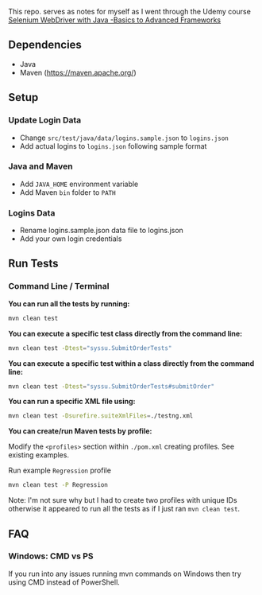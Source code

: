 This repo. serves as notes for myself as I went through the Udemy course [Selenium WebDriver with Java -Basics to Advanced Frameworks](https://www.udemy.com/course/selenium-real-time-examplesinterview-questions/)

## Dependencies
- Java
- Maven (https://maven.apache.org/)

## Setup

### Update Login Data
- Change `src/test/java/data/logins.sample.json` to `logins.json`
- Add actual logins to `logins.json` following sample format

### Java and Maven
- Add `JAVA_HOME` environment variable
- Add Maven `bin` folder to `PATH`

### Logins Data
- Rename logins.sample.json data file to logins.json
- Add your own login credentials

## Run Tests
### Command Line / Terminal
**You can run all the tests by running:**

```bash
mvn clean test
```

**You can execute a specific test class directly from the command line:**

```bash
mvn clean test -Dtest="syssu.SubmitOrderTests"
```

**You can execute a specific test within a class directly from the command line:**

```bash
mvn clean test -Dtest="syssu.SubmitOrderTests#submitOrder"
```

**You can run a specific XML file using:**

```bash
mvn clean test -Dsurefire.suiteXmlFiles=./testng.xml
```
**You can create/run Maven tests by profile:**

Modify the `<profiles>` section within `./pom.xml` creating profiles. See existing examples. 

Run example `Regression` profile

```bash
mvn clean test -P Regression
```

Note: I'm not sure why but I had to create two profiles with unique IDs otherwise it appeared to run all the tests as if I just ran `mvn clean test`.


## FAQ
### Windows: CMD vs PS
If you run into any issues running mvn commands on Windows then try using CMD instead of PowerShell.